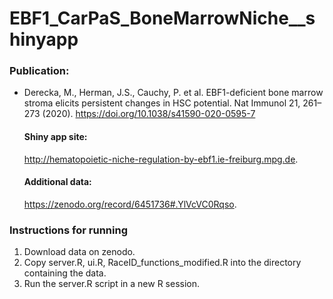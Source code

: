 # EBF1_CarPaS_BoneMarrowNiche__shinyapp


### Publication:

- Derecka, M., Herman, J.S., Cauchy, P. et al. EBF1-deficient bone marrow stroma elicits persistent changes in HSC potential. Nat Immunol 21, 261–273 (2020). https://doi.org/10.1038/s41590-020-0595-7 
  
  #### Shiny app site:  
  http://hematopoietic-niche-regulation-by-ebf1.ie-freiburg.mpg.de.   

  #### Additional data:  
  https://zenodo.org/record/6451736#.YlVcVC0Rqso. 


### Instructions for running

1. Download data on zenodo.
2. Copy server.R, ui.R, RaceID_functions_modified.R into the directory containing the data.
4. Run the server.R script in a new R session.

